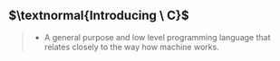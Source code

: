 ## $\textnormal{Introducing \ C}$

> - A general purpose and low level programming language that
    relates closely to the way how machine works.
